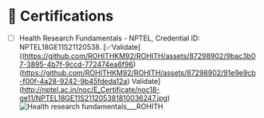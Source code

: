 # 📜 Certifications

- [ ] Health Research Fundamentals - NPTEL, Credential ID: NPTEL18GE11S21120538.  [✅Validate]((https://github.com/ROHITHKM92/ROHITH/assets/87298902/9bac3b07-3895-4b7f-9ccd-772474ea6f96)
(https://github.com/ROHITHKM92/ROHITH/assets/87298902/91e9e9cb-f00f-4a28-9242-9b45fdeda12a)
Validate](http://nptel.ac.in/noc/E_Certificate/noc18-ge11/NPTEL18GE11S211205381810036247.jpg)![Health research fundamentals___ROHITH](https://github.com/ROHITHKM92/ROHITH/assets/87298902/5c899138-0a0b-4940-a1e6-f03b8e4e9393)
